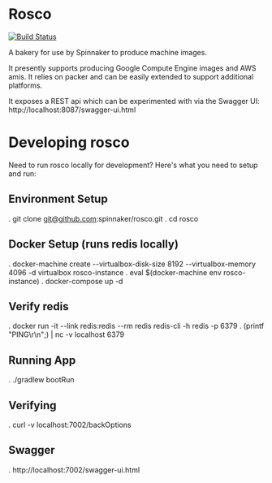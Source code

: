 Rosco
=====
[![Build Status](https://api.travis-ci.org/spinnaker/rosco.svg?branch=master)](https://travis-ci.org/spinnaker/rosco)

A bakery for use by Spinnaker to produce machine images.

It presently supports producing Google Compute Engine images and AWS amis. It relies on packer and can be easily extended to support additional platforms.

It exposes a REST api which can be experimented with via the Swagger UI: http://localhost:8087/swagger-ui.html

# Developing rosco

Need to run rosco locally for development? Here's what you need to setup and run:

## Environment Setup
. git clone git@github.com:spinnaker/rosco.git
. cd rosco

## Docker Setup (runs redis locally)
. docker-machine create --virtualbox-disk-size 8192 --virtualbox-memory 4096 -d virtualbox rosco-instance
. eval $(docker-machine env rosco-instance)
. docker-compose up -d

## Verify redis
. docker run -it --link redis:redis --rm redis redis-cli -h redis -p 6379
. (printf "PING\r\n";) | nc -v localhost 6379

## Running App
. ./gradlew bootRun

## Verifying
. curl -v localhost:7002/backOptions

## Swagger
. http://localhost:7002/swagger-ui.html
